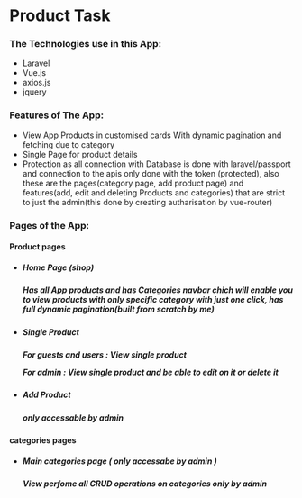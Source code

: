 <h1>Product Task</h1>

<h3>The Technologies use in this App:</h3>
<ul>
    <li>Laravel</li>
    <li>Vue.js</li>
    <li>axios.js</li>
    <li>jquery</li>
</ul>

<h3>Features of The App:</h3>
<ul>
    <li>View App Products in customised cards With dynamic pagination and fetching due to category</li>
    <li>Single Page for product details</li>
    <li>Protection as all connection with Database is done with laravel/passport and connection to the apis only done with the token (protected), also these are the pages(category page, add product page) and features(add, edit and deleting Products and categories) that are strict to just the admin(this done by creating autharisation by vue-router)</li>
</ul>

<h3>Pages of the App:</h3>

<h4>Product pages</h4>
<ul>
    <li>
        <h5>Home Page (shop)<h5>
        <p>Has all App products and has Categories navbar chich will enable you to view products with only specific category with just one click, has full dynamic pagination(built from scratch by me) </p>
    </li>
    <li>
        <h5>Single Product<h5>
        <p>For guests and users : View single product </p>
        <p>For admin : View single product and be able to edit on it or delete it</p>
    </li>
    <li>
        <h5>Add Product<h5>
        <p>only accessable by admin </p>
    </li>
</ul>

<h4>categories pages</h4>
<ul>
    <li>
        <h5>Main categories page ( only accessabe by admin )<h5>
        <p>View perfome all CRUD operations on categories only by admin </p>
    </li>
</ul>